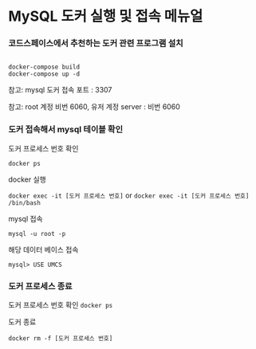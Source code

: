 # MySQL 도커 실행 및 접속 메뉴얼

### 코드스페이스에서 추천하는 도커 관련 프로그램 설치

```

docker-compose build
docker-compose up -d 

```

참고: mysql 도커 접속 포트 : 3307

참고: root 계정 비번 6060, 유저 계정 server : 비번 6060

### 도커 접속해서 mysql 테이블 확인
    
도커 프로세스 번호 확인

```docker ps ```

docker 실행

``` docker exec -it [도커 프로세스 번호] ```
or
``` docker exec -it [도커 프로세스 번호] /bin/bash ```

mysql 접속

``` mysql -u root -p ```

해당 데이터 베이스 접속

``` mysql> USE UMCS ```
    

### 도커 프로세스 종료

도커 프로세스 번호 확인
```docker ps```

도커 종료

``` docker rm -f [도커 프로세스 번호] ```
